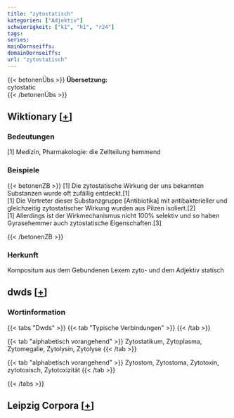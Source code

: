 ```yaml
---
title: "zytostatisch"
kategorien: ["Adjektiv"]
schwierigkeit: ["k1", "h1", "r24"]
tags:
series:
mainDornseiffs:
domainDornseiffs:
url: "zytostatisch"
---
```


{{< betonenÜbs >}}
**Übersetzung:**  
cytostatic  
{{< /betonenÜbs >}}

## Wiktionary [[+](https://de.wiktionary.org/wiki/zytostatisch)]

### Bedeutungen
[1] Medizin, Pharmakologie: die Zellteilung hemmend  

### Beispiele
{{< betonenZB >}}
[1] Die zytostatische Wirkung der uns bekannten Substanzen wurde oft zufällig entdeckt.[1]  
[1] Die Vertreter dieser Substanzgruppe [Antibiotika] mit antibakterieller und gleichzeitig zytostatischer Wirkung wurden aus Pilzen isoliert.[2]  
[1] Allerdings ist der Wirkmechanismus nicht 100% selektiv und so haben Gyrasehemmer auch zytostatische Eigenschaften.[3]  

{{< /betonenZB >}}
### Herkunft
Kompositum aus dem Gebundenen Lexem zyto- und dem Adjektiv statisch  



## dwds [[+](https://www.dwds.de/wb/zytostatisch)]

### Wortinformation
{{< tabs "Dwds" >}}
{{< tab "Typische Verbindungen" >}}
{{< /tab >}}

{{< tab "alphabetisch vorangehend" >}}
Zytostatikum, Zytoplasma, Zytomegalie, Zytolysin, Zytolyse
{{< /tab >}}

{{< tab "alphabetisch vorangehend" >}}
Zytostom, Zytostoma, Zytotoxin, zytotoxisch, Zytotoxizität
{{< /tab >}}

{{< /tabs >}}

## Leipzig Corpora [[+](https://corpora.uni-leipzig.de/en/res?word=zytostatisch&corpusId=deu_newscrawl-public_2018)]

